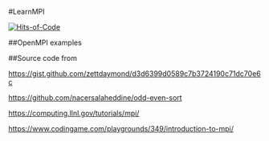 #LearnMPI

[![Hits-of-Code](https://hitsofcode.com/github/linusjf/LearnMPI?branch=main)](https://hitsofcode.com/github/linusjf/LearnMPI/view?branch=main)

##OpenMPI examples

##Source code from

https://gist.github.com/zettdaymond/d3d6399d0589c7b3724190c71dc70e6c

https://github.com/nacersalaheddine/odd-even-sort

https://computing.llnl.gov/tutorials/mpi/

https://www.codingame.com/playgrounds/349/introduction-to-mpi/
